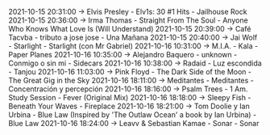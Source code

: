 2021-10-15 20:31:00 -> Elvis Presley - Elv1s: 30 #1 Hits - Jailhouse Rock
2021-10-15 20:36:00 -> Irma Thomas - Straight From The Soul - Anyone Who Knows What Love Is (Will Understand)
2021-10-15 20:39:00 -> Café Tacvba - tributo a jose jose - Una Mañana
2021-10-15 20:40:00 -> Jai Wolf - Starlight - Starlight (con Mr Gabriel)
2021-10-16 10:31:00 -> M.I.A. - Kala - Paper Planes
2021-10-16 10:35:00 -> Alejandro Baquero - unknown - Conmigo o sin mi - Sidecars
2021-10-16 10:38:00 -> Radaid - Luz escondida - Tanjou
2021-10-16 11:03:00 -> Pink Floyd - The Dark Side of the Moon - The Great Gig in the Sky
2021-10-16 18:11:00 -> Meditantes - Meditantes - Concentración y percepción
2021-10-16 18:16:00 -> Psalm Trees - 1 Am. Study Session - Fever (Original Mix)
2021-10-16 18:18:00 -> Sleepy Fish - Beneath Your Waves - Fireplace
2021-10-16 18:21:00 -> Tom Doolie y Ian Urbina - Blue Law (Inspired by 'The Outlaw Ocean' a book by Ian Urbina) - Blue Law
2021-10-16 18:24:00 -> Leavv & Sebastian Kamae - Sonar - Sonar
